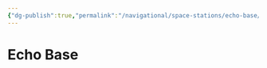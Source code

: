 ```yaml
---
{"dg-publish":true,"permalink":"/navigational/space-stations/echo-base/","tags":["map","unfinished","place","location"],"dgHomeLink":false,"noteIcon":"saber1"}
---
```


# Echo Base
